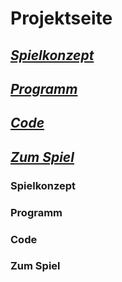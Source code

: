 # Projektseite
## [_Spielkonzept_](#Spielkonzept)
## [_Programm_](#Programm)
## [_Code_](#Code)
## [_Zum Spiel_](#ZumSpiel)


### Spielkonzept <a name="Spielkonzept"></a>



### Programm <a name="Programm"></a>



### Code <a name="Code"></a>



### Zum Spiel <a name="ZumSpiel"></a>
